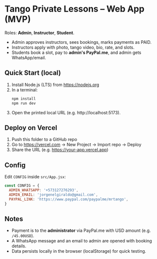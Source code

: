 
# Tango Private Lessons – Web App (MVP)

Roles: **Admin**, **Instructor**, **Student**.

- Admin approves instructors, sees bookings, marks payments as PAID.
- Instructors apply with photo, tango video, bio, rate, and slots.
- Students book a slot, pay to **admin's PayPal.me**, and admin gets WhatsApp/email.

## Quick Start (local)
1) Install Node.js (LTS) from https://nodejs.org
2) In a terminal:
   ```bash
   npm install
   npm run dev
   ```
3) Open the printed local URL (e.g. http://localhost:5173).

## Deploy on Vercel
1) Push this folder to a GitHub repo
2) Go to https://vercel.com → New Project → Import repo → Deploy
3) Share the URL (e.g. https://your-app.vercel.app)

## Config
Edit `CONFIG` inside `src/App.jsx`:
```js
const CONFIG = {
  ADMIN_WHATSAPP: '+573127276293',
  ADMIN_EMAIL: 'jorgenelgiraldo@gmail.com',
  PAYPAL_LINK: 'https://www.paypal.com/paypalme/mrtango',
}
```

## Notes
- Payment is to the **administrator** via PayPal.me with USD amount (e.g. `/45.00USD`).
- A WhatsApp message and an email to admin are opened with booking details.
- Data persists locally in the browser (localStorage) for quick testing.
